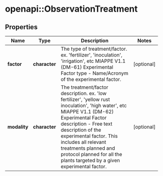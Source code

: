 # openapi::ObservationTreatment

## Properties
Name | Type | Description | Notes
------------ | ------------- | ------------- | -------------
**factor** | **character** | The type of treatment/factor. ex. &#39;fertilizer&#39;, &#39;inoculation&#39;, &#39;irrigation&#39;, etc  MIAPPE V1.1 (DM-61) Experimental Factor type - Name/Acronym of the experimental factor. | [optional] 
**modality** | **character** | The treatment/factor description. ex. &#39;low fertilizer&#39;, &#39;yellow rust inoculation&#39;, &#39;high water&#39;, etc  MIAPPE V1.1 (DM-62) Experimental Factor description - Free text description of the experimental factor. This includes all relevant treatments planned and protocol planned for all the plants targeted by a given experimental factor.  | [optional] 


